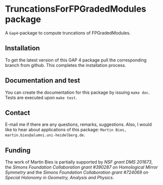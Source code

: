 # TruncationsForFPGradedModules package

A `Gap4`-package to compute truncations of FPGradedModules.


## Installation

To get the latest version of this GAP 4 package pull the corresponding branch from github. This completes the installation process.


## Documentation and test

You can create the documentation for this package by issuing `make doc`. Tests are executed upon `make test`.


## Contact

E-mail me if there are any questions, remarks, suggestions. Also, I would like to hear about applications of this package: `Martin Bies, martin.bies@alumni.uni-heidelberg.de`.


## Funding

The work of Martin Bies is partially supported by *NSF grant DMS 201673*, the *Simons Foundation Collaboration grant #390287 on Homological Mirror Symmetry* and the *Simons Foundation Collaboration grant #724069 on Special Holonomy in Geometry, Analysis and Physics*. 
